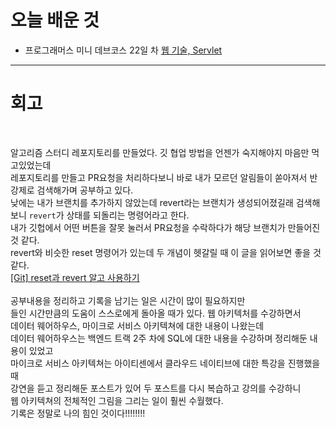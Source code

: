 # 오늘 배운 것


- 프로그래머스 미니 데브코스 22일 차 [웹 기술, Servlet ](https://github.com/suran-kim/cnu_backend_TIL/blob/1c2395e54faf8ff9a3ebe44e9c9e6694329a0c3e/Study/Spring/%5BSpring%20Boot%5D%20%EC%9B%B9%20%EA%B8%B0%EC%88%A0,%20Servlet.md)


---

# 회고


<br/>

알고리즘 스터디 레포지토리를 만들었다. 깃 협업 방법을 언젠가 숙지해야지 마음만 먹고있었는데 <br/>
레포지토리를 만들고 PR요청을 처리하다보니 바로 내가 모르던 알림들이 쏟아져서 반강제로 검색해가며 공부하고 있다. <br/>
낮에는 내가 브랜치를 추가하지 않았는데 revert라는 브랜치가 생성되어졌길래 검색해보니 `revert`가 상태를 되돌리는 명령어라고 한다. <br/>
내가 깃헙에서 어떤 버튼을 잘못 눌러서 PR요청을 수락하다가 해당 브랜치가 만들어진 것 같다. <br/> 
revert와 비슷한 reset 명령어가 있는데 두 개념이 헷갈릴 때 이 글을  읽어보면 좋을 것 같다.<br/>
[[Git] reset과 revert 알고 사용하기](https://velog.io/@njs04210/Git-reset%EA%B3%BC-revert-%EC%95%8C%EA%B3%A0-%EC%82%AC%EC%9A%A9%ED%95%98%EA%B8%B0)
<br/><br/>
공부내용을 정리하고 기록을 남기는 일은 시간이 많이 필요하지만 <br/>
들인 시간만큼의 도움이 스스로에게 돌아올 때가 있다. 웹 아키텍처를 수강하면서<br/>
데이터 웨어하우스, 마이크로 서비스 아키텍쳐에 대한 내용이 나왔는데 <br/>
데이터 웨어하우스는 백엔드 트랙 2주 차에 SQL에 대한 내용을 수강하며 정리해둔 내용이 있었고<br/>
마이크로 서비스 아키텍쳐는 아이티센에서 클라우드 네이티브에 대한 특강을 진행했을 때 <br/>
강연을 듣고 정리해둔 포스트가 있어 두 포스트를 다시 복습하고 강의를 수강하니 <br/>
웹 아키텍쳐의 전체적인 그림을 그리는 일이 훨씬 수월했다. <br/>
기록은 정말로 나의 힘인 것이다!!!!!!!!  <br/>